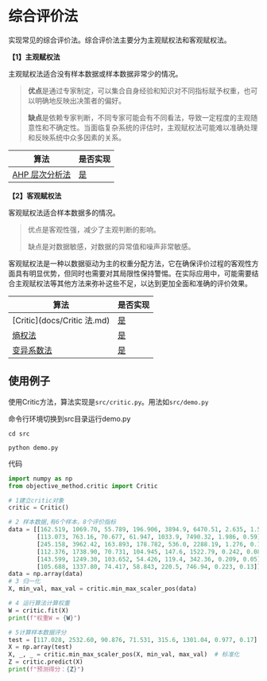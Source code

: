 # 综合评价法

实现常见的综合评价法。综合评价法主要分为主观赋权法和客观赋权法。

**【1】主观赋权法**

主观赋权法适合没有样本数据或样本数据非常少的情况。

> **优点**是通过专家制定，可以集合自身经验和知识对不同指标赋予权重，也可以明确地反映出决策者的偏好。
>
> **缺点**是依赖专家判断，不同专家可能会有不同看法，导致一定程度的主观随意性和不确定性。当面临复杂系统的评估时，主观赋权法可能难以准确处理和反映系统中众多因素的关系。

| 算法                                    | 是否实现                           |
| --------------------------------------- | ---------------------------------- |
| [AHP 层次分析法](docs/AHP层次分析法.md) | [是](src/subjective_method/AHP.py) |

**【2】客观赋权法**

客观赋权法适合样本数据多的情况。

> 优点是客观性强，减少了主观判断的影响。
>
> 缺点是对数据敏感，对数据的异常值和噪声非常敏感。

客观赋权法是一种以数据驱动为主的权重分配方法，它在确保评价过程的客观性方面具有明显优势，但同时也需要对其局限性保持警惕。在实际应用中，可能需要结合主观赋权法等其他方法来弥补这些不足，以达到更加全面和准确的评价效果。

| 算法                             | 是否实现                             |
| -------------------------------- | ------------------------------------ |
| [Critic](docs/Critic 法.md)      | [是](src/objective_method/critic.py) |
| [熵权法](docs/熵权法.md)         | [是](src/objective_method/EWM.py)    |
| [变异系数法](docs/变异系数法.md) | [是](src/objective_method/COV.py)    |

## 使用例子

使用Critic方法，算法实现是`src/critic.py`。用法如`src/demo.py`

命令行环境切换到src目录运行demo.py

```
cd src

python demo.py
```

代码

```python
import numpy as np
from objective_method.critic import Critic

# 1建立critic对象
critic = Critic()

# 2 样本数据,有6个样本，8个评价指标
data = [[162.519, 1069.70, 55.789, 196.906, 3894.9, 6470.51, 2.635, 1.55],
        [113.073, 763.16, 70.677, 61.947, 1033.9, 7490.32, 1.986, 0.59],
        [245.158, 3962.42, 163.893, 178.782, 536.0, 2288.19, 1.276, 0.14],
        [112.376, 1738.90, 70.731, 104.945, 147.6, 1522.79, 0.242, 0.08],
        [143.599, 1249.30, 103.652, 54.426, 119.4, 342.36, 0.209, 0.05],
        [105.688, 1337.80, 74.417, 58.843, 220.5, 746.94, 0.223, 0.13]]
data = np.array(data)
# 3 归一化
X, min_val, max_val = critic.min_max_scaler_pos(data)

# 4 运行算法计算权重
W = critic.fit(X)
print(f"权重W = {W}")

# 5计算样本数据评分
test = [117.028, 2532.60, 90.876, 71.531, 315.6, 1301.04, 0.977, 0.17]
X = np.array(test)
X, _, _ = critic.min_max_scaler_pos(X, min_val, max_val)  # 标准化
Z = critic.predict(X)
print(f"预测得分：{Z}")
```



